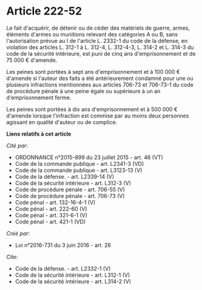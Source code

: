 # Article 222-52

Le fait d'acquérir, de détenir ou de céder des matériels de guerre, armes, éléments d'armes ou munitions relevant des
catégories A ou B, sans l'autorisation prévue au I de l'article L. 2332-1 du code de la défense, en violation des articles L.
312-1 à L. 312-4, L. 312-4-3, L. 314-2 et L. 314-3 du code de la sécurité intérieure, est puni de cinq ans d'emprisonnement
et de 75 000 € d'amende. 

Les peines sont portées à sept ans d'emprisonnement et à 100 000 € d'amende si l'auteur des faits a été antérieurement
condamné pour une ou plusieurs infractions mentionnées aux articles 706-73 et 706-73-1 du code de procédure pénale à une
peine égale ou supérieure à un an d'emprisonnement ferme. 

Les peines sont portées à dix ans d'emprisonnement et à 500 000 € d'amende lorsque l'infraction est commise par au moins deux
personnes agissant en qualité d'auteur ou de complice.

**Liens relatifs à cet article**

_Cité par_:

  - ORDONNANCE n°2015-899 du 23 juillet 2015 - art. 46 (VT)
  - Code de la commande publique - art. L2341-3 (VD)
  - Code de la commande publique - art. L3123-13 (V)
  - Code de la défense. - art. L2339-14 (V)
  - Code de la sécurité intérieure - art. L312-3 (V)
  - Code de procédure pénale - art. 706-55 (V)
  - Code de procédure pénale - art. 706-73 (V)
  - Code pénal - art. 132-16-4-1 (V)
  - Code pénal - art. 222-60 (V)
  - Code pénal - art. 321-6-1 (V)
  - Code pénal - art. 421-1 (VD)

_Créé par_:

  - Loi n°2016-731 du 3 juin 2016 - art. 26

_Cite_:

  - Code de la défense. - art. L2332-1 (V)
  - Code de la sécurité intérieure - art. L312-1 (V)
  - Code de la sécurité intérieure - art. L314-2 (V)

